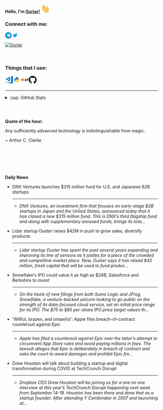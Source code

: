 #### Hello, I'm [Gurjar!](https://GurjarKing.github.io) <img src="https://raw.githubusercontent.com/ABSphreak/ABSphreak/master/gifs/Hi.gif" width="30px"></h2>


### Connect with me:

[<img align="left" alt="Gurjar | Telegram" width="22px" src="https://raw.githubusercontent.com/github/explore/80688e429a7d4ef2fca1e82350fe8e3517d3494d/topics/telegram/telegram.png" />][Telegram]
[<img align="left" alt="Gurjar | Twitter" width="22px" src="https://raw.githubusercontent.com/github/explore/80688e429a7d4ef2fca1e82350fe8e3517d3494d/topics/twitter/twitter.png" />][Twitter]
<br >
<br >
<a href="https://github.com/GurjarKing"><img src="https://komarev.com/ghpvc/?username=GurjarKing" alt="Gurjar" /></a> <br />
<br />
<br />
<!-- <br >

![](https://visitor-badge.glitch.me/badge?page_id=GurjarKing)

<br /> -->

### Things that I use:

[<img align="left" alt="Visual Studio Code" width="26px" src="https://raw.githubusercontent.com/github/explore/80688e429a7d4ef2fca1e82350fe8e3517d3494d/topics/visual-studio-code/visual-studio-code.png" />][VSCode]
[<img align="left" alt="Python" width="26px" src="https://raw.githubusercontent.com/github/explore/80688e429a7d4ef2fca1e82350fe8e3517d3494d/topics/python/python.png" />][Python]
[<img align="left" alt="Git" width="26px" src="https://raw.githubusercontent.com/github/explore/80688e429a7d4ef2fca1e82350fe8e3517d3494d/topics/git/git.png" />][Git]
[<img align="left" alt="GitHub" width="26px" src="https://raw.githubusercontent.com/github/explore/78df643247d429f6cc873026c0622819ad797942/topics/github/github.png" />][Github]

<br />
<br />

---
<details>
  <summary>:zap: GitHub Stats</summary>

<img align="left" alt="Gurjar's Github Stats" src="https://github-readme-stats.vercel.app/api?username=GurjarKing&show_icons=true&hide_border=true&count_private=true&include_all_commit=true&theme=algolia" />

</details>

<!-- ### 🔔 My latest tweet
<a href="https://twitter.com/Gurjar_King43" target="_blank">
	<img src="https://github.com/GurjarKing/GurjarKing/raw/master/tweet.png" width="70%" align="center" alt="Click to view on Twitter" title="My latest tweet, as an image"/>
</a> -->
<br>

<pre>

</pre>

**Quote of the hour:**

Any sufficiently advanced technology is indistinguishable from magic.

~ Arthur C. Clarke
<pre>

</pre>
<br>
<pre>


</pre>
<strong>Daily News</strong>
  
  - DNX Ventures launches $315 million fund for U.S. and Japanese B2B startups
     <hr/>
     
      - *DNX Ventures, an investment firm that focuses on early-stage B2B startups in Japan and the United States, announced today that it has closed a new $315 million fund. This is DNX’s third flagship fund and along with supplementary annexed funds, brings its tota…*
     
  - Lidar startup Ouster raises $42M in push to grow sales, diversify products
      <hr/>
      
      - *Lidar startup Ouster has spent the past several years expanding and improving its line of sensors as it jostles for a piece of the crowded and competitive market place. Now, Ouster says it has raised $42 million, fresh capital that will be used to fund produc…*
      
  - Snowflake's IPO could value it as high as $24B, Salesforce and Berkshire to invest
      <hr/>
      
      - *On the heels of new filings from both Sumo Logic and JFrog, Snowflake, a venture-backed unicorn looking to go public on the strength of its data-focused cloud service, set an initial price range for its IPO. The $75 to $85 per-share IPO price target values th…*
      
  - 'Willful, brazen, and unlawful': Apple files breach-of-contract countersuit against Epic
      <hr/>
      
      - *Apple has filed a countersuit against Epic over the latter’s attempt to circumvent App Store rules and avoid paying millions in fees. The lawsuit alleges that Epic is deliberately in breach of contract and asks the court to award damages and prohibit Epic fro…*
       
  - Drew Houston will talk about building a startup and digital transformation during COVID at TechCrunch Disrupt
      <hr/>
       
       - *Dropbox CEO Drew Houston will be joining us for a one on one interview at this year’s TechCrunch Disrupt happening next week from September 14-18. Houston has been there and done that as a startup founder. After attending Y Combinator in 2007 and launching at…*
      

<br />

[VSCode]: https://code.visualstudio.com/
[Python]: https://www.python.org/
[Git]: https://git-scm.com/
[Github]: https://github.com/
[Telegram]: https://t.me/Gurjar_King/
[Twitter]: https://twitter.com/Gurjar_King43/

